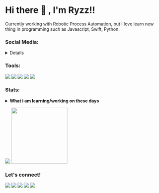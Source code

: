 # Hi there 👋 , I'm Ryzz!!
Currently working with Robotic Process Automation, but I love learn new thing in programming such as Javascript, Swift, Python.  

### Social Media:
<details>
<p>
    <a href="http://wa.me/6281906412862 target="blank"><img src="" /></a>
</p>
</details>

### Tools:
<p>
    <img src="https://img.shields.io/badge/OS-MacOS-blue?&logo=apple" />
    <img src="https://img.shields.io/badge/Code-Swift-blue?&logo=swift" />
    <img src="https://img.shields.io/badge/IDE-Xcode-blue?&logo=xcode" />
    <img src="https://img.shields.io/badge/Text%20Editor-Visual%20Studio%20Code-blue?&logo=visual%20studio%20code&logoColor=blue" />
    <img src="https://gpvc.arturio.dev/bagusfe" />
</p>

### Stats:
<details>
 <summary><strong>What i am learning/working on these days</strong></summary>
    - 🔭 I’m currently working on RPA </br>
    - 🌱 I’m currently learning Python,SwiftUI and UIKit </br>
    - 👯 I’m looking to collaborate on Automation Project, Mobile Apps. </br>
    - 🤔 I’m looking for help with master of programming. hehe </br>
    - 💬 Ask me about anything.</br>
    - 📫 How to reach me: <a href="mailto:support@belanjasosmed.my.id">Email me!</a>  </br>
    - 😄 Pronouns: He/Him </br>
    - ⚡ Fun fact: ... </br>
</details>
<p>
    <img src="https://github-readme-stats.vercel.app/api?username=Ryzz123&hide=contribs,prs&show_icons=true&hide_border=true&title_color=000" />
    <img src="https://github-readme-stats.vercel.app/api/top-langs/?username=Ryzz123&layout=compact" height=180 />
</p>

### Let's connect!
<p>
    <a href="https://my-skill.github.io" target="blank"><img src="https://img.shields.io/badge/Website-https%3A%2F%2Fmy--skill.github.io-orange?" /></a>
    <a href="https://wa.me/6281906412862?text=Assalamualaikum....%0ANama+:+%0AAsal+:+%0APerihal+:+" target="blank"><img src="https://img.shields.io/badge/WhatsApp%20-Ryzz-Green" /></a>
    <a href="https://Instagram.com/ikyy45_id" target="blank"><img src="https://img.shields.io/badge/Instagram%20-%40ikyy45__id-ff69b4" /></a>
    <a href="https://mobile.twitter.com/ryzz123_" target="blank"><img src="https://img.shields.io/twitter/url?label=%40Ryzz123&style=social&url=http%3A%2F%2Ftwitter.com%2Ffebrilubis" /></a>
    <a href="https://www.paypal.me/ryzz123" target="blank"><img src="https://ionicabizau.github.io/badges/paypal.svg" /></a>
</p>

<!--
**Ryzz/ryzz** is a ✨ _special_ ✨ repository because its `README.md` (this file) appears on your GitHub profile.

Here are some ideas to get you started:

- 🔭 I’m currently working on ...
- 🌱 I’m currently learning ...
- 👯 I’m looking to collaborate on ...
- 🤔 I’m looking for help with ...
- 💬 Ask me about ...
- 📫 How to reach me: ...
- 😄 Pronouns: ...
- ⚡ Fun fact: ...
-->
